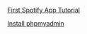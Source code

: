 [First Spotify App Tutorial](https://developer.spotify.com/web-api/tutorial/)

[Install phpmyadmin](https://docs.aws.amazon.com/AWSEC2/latest/UserGuide/install-LAMP.html)